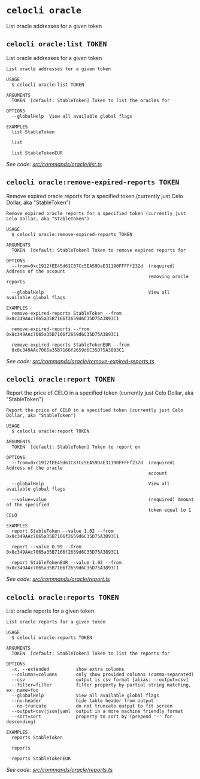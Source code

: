 # `celocli oracle`

List oracle addresses for a given token


## `celocli oracle:list TOKEN`

List oracle addresses for a given token

```
List oracle addresses for a given token

USAGE
  $ celocli oracle:list TOKEN

ARGUMENTS
  TOKEN  [default: StableToken] Token to list the oracles for

OPTIONS
  --globalHelp  View all available global flags

EXAMPLES
  list StableToken

  list

  list StableTokenEUR
```

_See code: [src/commands/oracle/list.ts](https://github.com/celo-org/celo-monorepo/tree/master/packages/cli/src/commands/oracle/list.ts)_

## `celocli oracle:remove-expired-reports TOKEN`

Remove expired oracle reports for a specified token (currently just Celo Dollar, aka "StableToken")

```
Remove expired oracle reports for a specified token (currently just Celo Dollar, aka "StableToken")

USAGE
  $ celocli oracle:remove-expired-reports TOKEN

ARGUMENTS
  TOKEN  [default: StableToken] Token to remove expired reports for

OPTIONS
  --from=0xc1912fEE45d61C87Cc5EA59DaE31190FFFFf232d  (required) Address of the account
                                                     removing oracle reports

  --globalHelp                                       View all available global flags

EXAMPLES
  remove-expired-reports StableToken --from 0x8c349AAc7065a35B7166f2659d6C35D75A3893C1

  remove-expired-reports --from 0x8c349AAc7065a35B7166f2659d6C35D75A3893C1

  remove-expired-reports StableTokenEUR --from
  0x8c349AAc7065a35B7166f2659d6C35D75A3893C1
```

_See code: [src/commands/oracle/remove-expired-reports.ts](https://github.com/celo-org/celo-monorepo/tree/master/packages/cli/src/commands/oracle/remove-expired-reports.ts)_

## `celocli oracle:report TOKEN`

Report the price of CELO in a specified token (currently just Celo Dollar, aka "StableToken")

```
Report the price of CELO in a specified token (currently just Celo Dollar, aka "StableToken")

USAGE
  $ celocli oracle:report TOKEN

ARGUMENTS
  TOKEN  [default: StableToken] Token to report on

OPTIONS
  --from=0xc1912fEE45d61C87Cc5EA59DaE31190FFFFf232d  (required) Address of the oracle
                                                     account

  --globalHelp                                       View all available global flags

  --value=value                                      (required) Amount of the specified
                                                     token equal to 1 CELO

EXAMPLES
  report StableToken --value 1.02 --from 0x8c349AAc7065a35B7166f2659d6C35D75A3893C1

  report --value 0.99 --from 0x8c349AAc7065a35B7166f2659d6C35D75A3893C1

  report StableTokenEUR --value 1.02 --from 0x8c349AAc7065a35B7166f2659d6C35D75A3893C1
```

_See code: [src/commands/oracle/report.ts](https://github.com/celo-org/celo-monorepo/tree/master/packages/cli/src/commands/oracle/report.ts)_

## `celocli oracle:reports TOKEN`

List oracle reports for a given token

```
List oracle reports for a given token

USAGE
  $ celocli oracle:reports TOKEN

ARGUMENTS
  TOKEN  [default: StableToken] Token to list the reports for

OPTIONS
  -x, --extended          show extra columns
  --columns=columns       only show provided columns (comma-separated)
  --csv                   output is csv format [alias: --output=csv]
  --filter=filter         filter property by partial string matching, ex: name=foo
  --globalHelp            View all available global flags
  --no-header             hide table header from output
  --no-truncate           do not truncate output to fit screen
  --output=csv|json|yaml  output in a more machine friendly format
  --sort=sort             property to sort by (prepend '-' for descending)

EXAMPLES
  reports StableToken

  reports

  reports StableTokenEUR
```

_See code: [src/commands/oracle/reports.ts](https://github.com/celo-org/celo-monorepo/tree/master/packages/cli/src/commands/oracle/reports.ts)_
